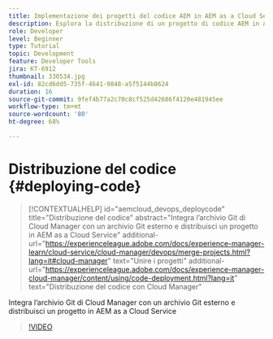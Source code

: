 ```yaml
---
title: Implementazione dei progetti del codice AEM in AEM as a Cloud Service
description: Esplora la distribuzione di un progetto di codice AEM in AEM as a Cloud Service tramite Cloud Manager.
role: Developer
level: Beginner
type: Tutorial
topic: Development
feature: Developer Tools
jira: KT-6912
thumbnail: 330534.jpg
exl-id: 82cd6dd5-735f-4641-9848-a5f5144b8624
duration: 16
source-git-commit: 9fef4b77a2c70c8cf525d42686f4120e481945ee
workflow-type: tm+mt
source-wordcount: '80'
ht-degree: 68%

---
```


# Distribuzione del codice {#deploying-code}

>[!CONTEXTUALHELP]
>id="aemcloud_devops_deploycode"
>title="Distribuzione del codice"
>abstract="Integra l’archivio Git di Cloud Manager con un archivio Git esterno e distribuisci un progetto in AEM as a Cloud Service"
>additional-url="https://experienceleague.adobe.com/docs/experience-manager-learn/cloud-service/cloud-manager/devops/merge-projects.html?lang=it#cloud-manager" text="Unire i progetti"
>additional-url="https://experienceleague.adobe.com/docs/experience-manager-cloud-manager/content/using/code-deployment.html?lang=it" text="Distribuzione del codice con Cloud Manager"

Integra l’archivio Git di Cloud Manager con un archivio Git esterno e distribuisci un progetto in AEM as a Cloud Service

>[!VIDEO](https://video.tv.adobe.com/v/330534?quality=12&learn=on)
